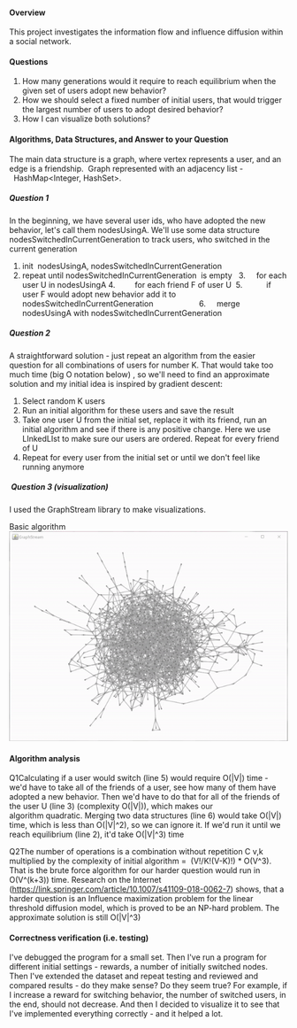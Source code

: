 
#### Overview 

This project investigates the information flow and influence diffusion within a social network. 

#### Questions  
1. How many generations would it require to reach equilibrium when the given set of users adopt new behavior?
2. How we should select a fixed number of initial users, that would trigger the largest number of users to adopt desired behavior?  
3. How I can visualize both solutions?

#### Algorithms, Data Structures, and Answer to your Question  

The main data structure is a graph, where vertex represents a user, and an edge is a friendship.  Graph represented with an adjacency list -  HashMap<Integer, HashSet<Integer>>. 

##### Question 1

In the beginning, we have several user ids, who have adopted the new behavior, let's call them nodesUsingA. We'll use some data structure  nodesSwitchedInCurrentGeneration to track users, who switched in the current generation     

1. init  nodesUsingA, nodesSwitchedInCurrentGeneration  
2. repeat until nodesSwitchedInCurrentGeneration  is empty  
3.     for each user U in nodesUsingA
4.         for each friend F of user U 
5.           if user F would adopt new behavior add it to nodesSwitchedInCurrentGeneration                    
6.     merge  nodesUsingA with nodesSwitchedInCurrentGeneration 
  

##### Question 2

A straightforward solution - just repeat an algorithm from the easier question for all combinations of users for number K. That would take too much time (big O notation below) , so we'll need to find an approximate solution and my initial idea is inspired by gradient descent:

1. Select random K users 
2. Run an initial algorithm for these users and save the result
3. Take one user U from the initial set, replace it with its friend, run an initial algorithm and see if there is any positive change. Here we use LInkedLIst<Integer> to make sure our users are ordered. Repeat for every friend of U
4. Repeat for every user from the initial set or until we don't feel like running anymore

#####  Question 3 (visualization)

I used the GraphStream library to make visualizations. 

Basic algorithm
![Basic algorithm](gif/basic.gif)




#### Algorithm analysis

Q1Calculating if a user would switch (line 5) would require O(|V|) time - we'd have to take all of the friends of a user, see how many of them have adopted a new behavior. Then we'd have to do that for all of the friends of the user U (line 3) (complexity O(|V|)), which makes our algorithm quadratic. Merging two data structures (line 6) would take O(|V|)  time, which is less than O(|V|^2), so we can ignore it. If we'd run it until we reach equilibrium (line 2), it'd take O(|V|^3) time  

Q2The number of operations is a combination without repetition C v,k multiplied by the complexity of initial algorithm =  (V!/K!(V-K)!) * O(V^3). That is the brute force algorithm for our harder question would run in O(V^(k+3)) time. Research on the Internet (https://link.springer.com/article/10.1007/s41109-018-0062-7) shows, that a harder question is an Influence maximization problem for the linear threshold diffusion model, which is proved to be an NP-hard problem. The approximate solution is still O(|V|^3) 


#### Correctness verification (i.e. testing)

I've debugged the program for a small set. Then I've run a program for different initial settings - rewards, a number of initially switched nodes. Then I've extended the dataset and repeat testing and reviewed and compared results - do they make sense? Do they seem true? For example, if I increase a reward for switching behavior, the number of switched users, in the end, should not decrease. And then I decided to visualize it to see that I've implemented everything correctly - and it helped a lot.
